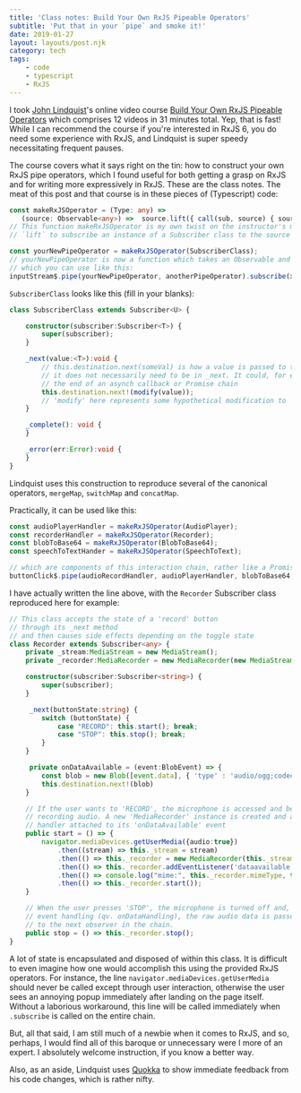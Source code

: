 ```yaml
---
title: 'Class notes: Build Your Own RxJS Pipeable Operators'
subtitle: 'Put that in your `pipe` and smoke it!'
date: 2019-01-27
layout: layouts/post.njk
category: tech
tags:
    - code
    - typescript
    - RxJS
---
```

I took [John Lindquist](https://egghead.io/instructors/john-lindquist)'s online video course [Build Your Own RxJS Pipeable Operators](https://egghead.io/courses/build-your-own-rxjs-pipeable-operators) which comprises 12 videos in 31 minutes total. Yep, that is fast! While I can recommend the course if you're interested in RxJS 6, you do need some experience with RxJS, and Lindquist is super speedy necessitating frequent pauses.

The course covers what it says right on the tin: how to construct your own RxJS pipe operators, which I found useful for both getting a grasp on RxJS and for writing more expressively in RxJS. These are the class notes. The meat of this post and that course is in these pieces of (Typescript) code:

 ```typescript
const makeRxJSOperator = (Type: any) =>
    (source: Observable<any>) =>  source.lift({ call(sub, source) { source.subscribe(new Type(sub)) } });
// This function makeRxJSOperator is my own twist on the instructor's main trick, which is to use
// `lift` to subscribe an instance of a Subscriber class to the source Observable

const yourNewPipeOperator = makeRxJSOperator(SubscriberClass);
// yourNewPipeOperator is now a function which takes an Observable and returns another Observable
// which you can use like this:
inputStream$.pipe(yourNewPipeOperator, anotherPipeOperator).subscribe(x => console.log("dataresult:", x));
```

`SubscriberClass` looks like this (fill in your blanks):

```typescript
class SubscriberClass extends Subscriber<U> {

    constructor(subscriber:Subscriber<T>) {
        super(subscriber);
    }

    _next(value:<T>):void {
        // this.destination.next(someVal) is how a value is passed to the next pipe operator
        // it does not necessarily need to be in _next. It could, for example, be in
        // the end of an asynch callback or Promise chain
        this.destination.next!(modify(value));
        // 'modify' here represents some hypothetical modification to 'value', if any
    }

    _complete(): void {
    }

    _error(err:Error):void {
    }
}
```

Lindquist uses this construction to reproduce several of the canonical operators, `mergeMap`, `switchMap` and `concatMap`.

Practically, it can be used like this:

```typescript
const audioPlayerHandler = makeRxJSOperator(AudioPlayer);
const recorderHandler = makeRxJSOperator(Recorder);
const blobToBase64 = makeRxJSOperator(BlobToBase64);
const speechToTextHander = makeRxJSOperator(SpeechToText);

// which are components of this interaction chain, rather like a Promise chain:
buttonClick$.pipe(audioRecordHandler, audioPlayerHandler, blobToBase64, speechToTextHander).subscribe(x => console.log("dataresult:", x));
```

I have actually written the line above, with the `Recorder` Subscriber class reproduced here for example:

```typescript
// This class accepts the state of a 'record' button
// through its _next method
// and then causes side effects depending on the toggle state
class Recorder extends Subscriber<any> {
    private _stream:MediaStream = new MediaStream();
    private _recorder:MediaRecorder = new MediaRecorder(new MediaStream());

    constructor(subscriber:Subscriber<string>) {
        super(subscriber);
    }

     _next(buttonState:string) {
        switch (buttonState) {
            case "RECORD": this.start(); break;
            case "STOP": this.stop(); break;
        }
    }

     private onDataAvailable = (event:BlobEvent) => {
        const blob = new Blob([event.data], { 'type' : 'audio/ogg;codecs=opus' });
        this.destination.next!(blob)
    }

    // If the user wants to 'RECORD', the microphone is accessed and begins
    // recording audio. A new 'MediaRecorder' instance is created and a
    // handler attached to its 'onDataAvailable' event
    public start = () => {
        navigator.mediaDevices.getUserMedia({audio:true})
            .then((stream) => this._stream = stream)
            .then(() => this._recorder = new MediaRecorder(this._stream, {audioBitsPerSecond:12000}))
            .then(() => this._recorder.addEventListener('dataavailable', this.onDataAvailable))
            .then(() => console.log("mime:", this._recorder.mimeType, this._recorder.audioBitsPerSecond))
            .then(() => this._recorder.start());
    }

    // When the user presses 'STOP', the microphone is turned off and, through
    // event handling (qv. onDataHandling), the raw audio data is passed
    // to the next observer in the chain.
    public stop = () => this._recorder.stop();
}
```

A lot of state is encapsulated and disposed of within this class. It is difficult to even imagine how one would accomplish this using the provided RxJS operators. For instance, the line `navigator.mediaDevices.getUserMedia` should never be called except through user interaction, otherwise the user sees an annoying popup immediately after landing on the page itself. Without a laborious workaround, this line will be called immediately when `.subscribe` is called on the entire chain.

But, all that said, I am still much of a newbie when it comes to RxJS, and so, perhaps, I would find all of this baroque or unnecessary were I more of an expert. I absolutely welcome instruction, if you know a better way.

Also, as an aside, Lindquist uses [Quokka](https://quokkajs.com/) to show immediate feedback from his code changes, which is rather nifty.